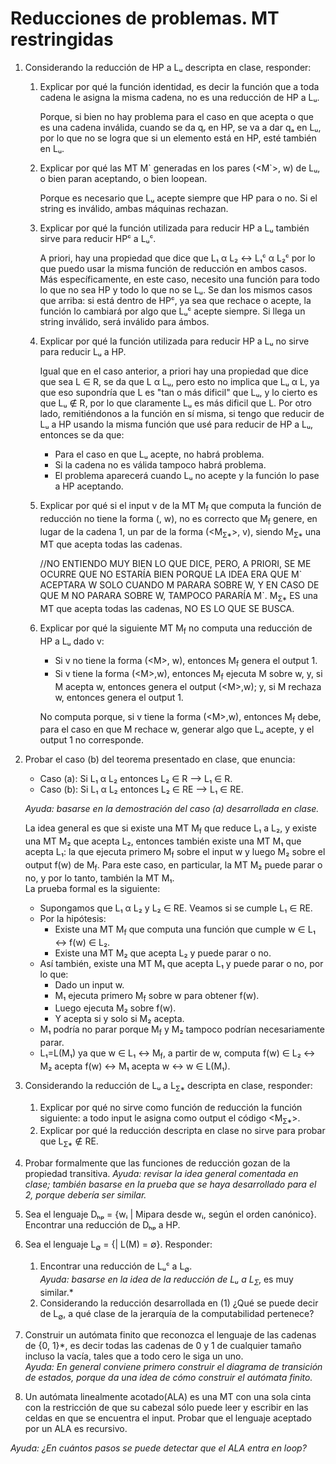 # Reducciones de problemas. MT restringidas

1. Considerando la reducción de HP a Lᵤ descripta en clase, responder:
    1. Explicar por qué la función identidad, es decir la función que a toda cadena le asigna la misma cadena, no es una reducción de HP a Lᵤ.

        Porque, si bien no hay problema para el caso en que acepta o que es una cadena inválida, cuando se da qᵣ en HP, se va a dar qₐ en Lᵤ, por lo que no se logra que si un elemento está en HP, esté también en Lᵤ.

    2. Explicar por qué las MT M\` generadas en los pares (<M\`>, w) de Lᵤ, o bien paran aceptando, o bien loopean.

        Porque es necesario que Lᵤ acepte siempre que HP para o no. Si el string es inválido, ambas máquinas rechazan.

    3. Explicar por qué la función utilizada para reducir HP a Lᵤ también sirve para reducir HPᶜ a Lᵤᶜ.

        A priori, hay una propiedad que dice que L₁ α L₂ ↔ L₁ᶜ α L₂ᶜ por lo que puedo usar la misma función de reducción en ambos casos. Más específicamente, en este caso, necesito una función para todo lo que no sea HP y todo lo que no se Lᵤ. Se dan los mismos casos que arriba: si está dentro de HPᶜ, ya sea que rechace o acepte, la función lo cambiará por algo que Lᵤᶜ acepte siempre. Si llega un string inválido, será inválido para ámbos.

    4. Explicar por qué la función utilizada para reducir HP a Lᵤ no sirve para reducir Lᵤ a HP.

        Igual que en el caso anterior, a priori hay una propiedad que dice que sea L ∈ R, se da que L α Lᵤ, pero esto no implica que Lᵤ α L, ya que eso supondría que L es "tan o más dificil" que Lᵤ, y lo cierto es que Lᵤ ∉ R, por lo que claramente Lᵤ es más dificil que L. Por otro lado, remitiéndonos a la función en sí misma, si tengo que reducir de Lᵤ a HP usando la misma función que usé para reducir de HP a Lᵤ, entonces se da que:
        * Para el caso en que Lᵤ acepte, no habrá problema.
        * Si la cadena no es válida tampoco habrá problema.
        * El problema aparecerá cuando Lᵤ no acepte y la función lo pase a HP aceptando.

    5. Explicar por qué si el input v de la MT M<sub>f</sub> que computa la función de reducción no tiene la forma (<M>, w), no es correcto que M<sub>f</sub> genere, en lugar de la cadena 1, un par de la forma (<M<sub>Ʃ*</sub>>, v), siendo M<sub>Ʃ*</sub> una MT que acepta todas las cadenas.

        //NO ENTIENDO MUY BIEN LO QUE DICE, PERO, A PRIORI, SE ME OCURRE QUE NO ESTARÍA BIEN PORQUE LA IDEA ERA QUE M\` ACEPTARA W SOLO CUANDO M PARARA SOBRE W, Y EN CASO DE QUE M NO PARARA SOBRE W, TAMPOCO PARARÍA M\`. M<sub>Ʃ*</sub> ES una MT que acepta todas las cadenas, NO ES LO QUE SE BUSCA.

    6. Explicar por qué la siguiente MT M<sub>f</sub> no computa una reducción de HP a Lᵤ dado v:
        * Si v no tiene la forma (\<M>, w), entonces M<sub>f</sub> genera el output 1.
        * Si v tiene la forma (\<M>,w), entonces M<sub>f</sub> ejecuta M sobre w, y, si M acepta w, entonces genera el output (\<M>,w); y, si M rechaza w, entonces genera el output 1.

        No computa porque, si v tiene la forma (\<M>,w), entonces M<sub>f</sub> debe, para el caso en que M rechace w, generar algo que Lᵤ acepte, y el output 1 no corresponde.

2. Probar el caso (b) del teorema presentado en clase, que enuncia:
    * Caso (a): Si L₁ α L₂ entonces L₂ ∈ R ⟶ L₁ ∈ R.
    * Caso (b): Si L₁ α L₂ entonces L₂ ∈ RE ⟶ L₁ ∈ RE.

    *Ayuda: basarse en la demostración del caso (a) desarrollada en clase.*

    La idea general es que si existe una MT M<sub>f</sub> que reduce L₁ a L₂, y existe una MT M₂ que acepta L₂, entonces también existe una MT M₁ que acepta L₁: la que ejecuta primero M<sub>f</sub> sobre el input w y luego M₂ sobre el output f(w) de M<sub>f</sub>. Para este caso, en particular, la MT M₂ puede parar o no, y por lo tanto, también la MT M₁.  
    La prueba formal es la siguiente:
    * Supongamos que L₁ α L₂ y L₂ ∈ RE. Veamos si se cumple L₁ ∈ RE.
    * Por la hipótesis:
        * Existe una MT M<sub>f</sub> que computa una función que cumple w ∈ L₁ ↔ f(w) ∈ L₂.
        * Existe una MT M₂ que acepta L₂ y puede parar o no.
    * Así también, existe una MT M₁ que acepta L₁ y puede parar o no, por lo que:
        * Dado un input w.
        * M₁ ejecuta primero M<sub>f</sub> sobre w para obtener f(w).
        * Luego ejecuta M₂ sobre f(w).
        * Y acepta si y solo si M₂ acepta.
    * M₁ podría no parar porque M<sub>f</sub> y M₂ tampoco podrían necesariamente parar.
    * L₁=L(M₁) ya que w ∈ L₁ ↔ M<sub>f</sub>, a partir de w, computa f(w) ∈ L₂ ↔ M₂ acepta f(w) ↔ M₁ acepta w ↔ w ∈ L(M₁).

3. Considerando la reducción de Lᵤ a L<sub>Ʃ*</sub> descripta en clase, responder:
    1. Explicar por qué no sirve como función de reducción la función siguiente: a todo input le asigna como output el código <M<sub>Ʃ*</sub>>.
    2. Explicar por qué la reducción descripta en clase no sirve para probar que L<sub>Ʃ*</sub> ∉ RE.

4. Probar formalmente que las funciones de reducción gozan de la propiedad transitiva.
*Ayuda: revisar la idea general comentada en clase; también basarse en la prueba que se haya desarrollado para el 2, porque debería ser similar.*

5. Sea el lenguaje Dₕₚ = {wᵢ | Mipara desde wᵢ, según el orden canónico}. Encontrar una reducción de Dₕₚ a HP.

6. Sea el lenguaje L<sub>∅</sub> = {<M>| L(M) = ∅}. Responder:
    1. Encontrar una reducción de Lᵤᶜ a L<sub>∅</sub>.  
    *Ayuda: basarse en la idea de la reducción de Lᵤ a L<sub>Ʃ*</sub>, es muy similar.*
    2. Considerando la reducción desarrollada en (1) ¿Qué se puede decir de L<sub>∅</sub>, a qué clase de la jerarquía de la computabilidad pertenece?

7. Construir un autómata finito que reconozca el lenguaje de las cadenas de {0, 1}*, es decir todas las cadenas de 0 y 1 de cualquier tamaño incluso la vacía, tales que a todo cero le siga un uno.  
*Ayuda: En general conviene primero construir el diagrama de transición de estados, porque da una idea de cómo construir el autómata finito.*

8. Un autómata linealmente acotado(ALA) es una MT con una sola cinta con la restricción de que su cabezal sólo puede leer y escribir en las celdas en que se encuentra el input. Probar que el lenguaje aceptado por un ALA es recursivo.

*Ayuda: ¿En cuántos pasos se puede detectar que el ALA entra en loop?*
